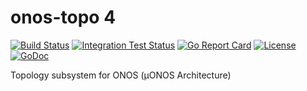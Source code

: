 # onos-topo 4
[![Build Status](https://travis-ci.com/onosproject/onos-topo.svg?branch=master)](https://travis-ci.com/onosproject/onos-topo)
[![Integration Test Status](https://img.shields.io/travis/onosproject/onos-test?label=integration-tests&logo=integration-tests)](https://travis-ci.com/onosproject/onos-test)
[![Go Report Card](https://goreportcard.com/badge/github.com/onosproject/onos-topo)](https://goreportcard.com/report/github.com/onosproject/onos-topo)
[![License](https://img.shields.io/badge/License-Apache%202.0-blue.svg)](https://github.com/gojp/goreportcard/blob/master/LICENSE)
[![GoDoc](https://godoc.org/github.com/onosproject/onos-topo?status.svg)](https://godoc.org/github.com/onosproject/onos-topo)

Topology subsystem for ONOS (µONOS Architecture)
